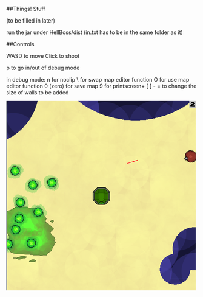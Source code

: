 ##Things! Stuff

(to be filled in later)

run the jar under HellBoss/dist
(in.txt has to be in the same folder as it)

##Controls

WASD to move
Click to shoot

p to go in/out of debug mode

in debug mode:
n for noclip
\ for swap map editor function
O for use map editor function
0 (zero) for save map
9 for printscreen+
[ ] - = to change the size of walls to be added

![screenshot](screenshot.png)
